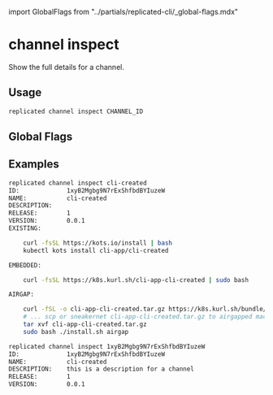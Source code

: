 import GlobalFlags from "../partials/replicated-cli/_global-flags.mdx"

# channel inspect

Show the full details for a channel.

## Usage
```bash
replicated channel inspect CHANNEL_ID
```

## Global Flags

<GlobalFlags/>

## Examples
```bash
replicated channel inspect cli-created
ID:             1xyB2Mgbg9N7rExShfbdBYIuzeW
NAME:           cli-created
DESCRIPTION:
RELEASE:        1
VERSION:        0.0.1
EXISTING:

    curl -fsSL https://kots.io/install | bash
    kubectl kots install cli-app/cli-created

EMBEDDED:

    curl -fsSL https://k8s.kurl.sh/cli-app-cli-created | sudo bash

AIRGAP:

    curl -fSL -o cli-app-cli-created.tar.gz https://k8s.kurl.sh/bundle/cli-app-cli-created.tar.gz
    # ... scp or sneakernet cli-app-cli-created.tar.gz to airgapped machine, then
    tar xvf cli-app-cli-created.tar.gz
    sudo bash ./install.sh airgap

```

```bash
replicated channel inspect 1xyB2Mgbg9N7rExShfbdBYIuzeW
ID:             1xyB2Mgbg9N7rExShfbdBYIuzeW
NAME:           cli-created
DESCRIPTION:    this is a description for a channel
RELEASE:        1
VERSION:        0.0.1
```
